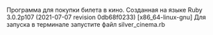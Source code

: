 Программа для покупки билета в кино. 
Созданная на языке Ruby 3.0.2p107 (2021-07-07 revision 0db68f0233) [x86_64-linux-gnu]
Для запуска в терминале запустите файл silver_cinema.rb
